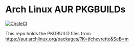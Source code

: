 # Arch Linux AUR PKGBUILDs

[![CircleCI](https://circleci.com/gh/jfchevrette/aur.svg?style=svg)](https://circleci.com/gh/jfchevrette/aur)

This repo holds the PKGBUILD files from https://aur.archlinux.org/packages/?K=jfchevrette&SeB=m
